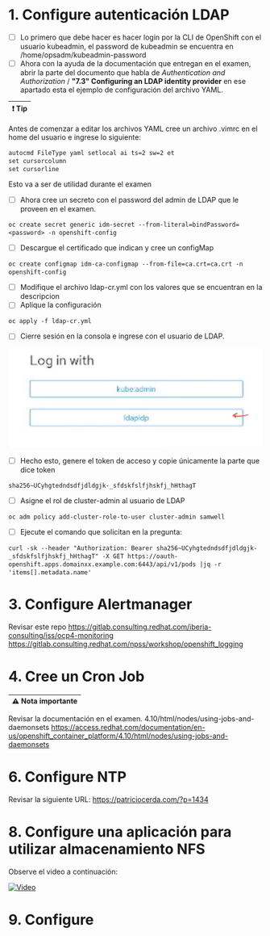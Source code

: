 # 1. Configure autenticación LDAP

>
- [ ] Lo primero que debe hacer es hacer login por la CLI de OpenShift con el usuario kubeadmin, el password de kubeadmin se encuentra en /home/opsadm/kubeadmin-password
- [ ] Ahora con la ayuda de la documentación que entregan en el examen, abrir la parte del documento que habla de *Authentication and Authorization* / **"7.3" Configuring an LDAP identity provider** en ese apartado esta el ejemplo de configuración del archivo YAML.
>

|:exclamation: Tip|
|-----------------|

>
Antes de comenzar a editar los archivos YAML cree un archivo .vimrc en el home del usuario e ingrese lo siguiente:

````
autocmd FileType yaml setlocal ai ts=2 sw=2 et
set cursorcolumn
set cursorline
````
Esto va a ser de utilidad durante el examen
>

- [ ] Ahora cree un secreto con el password del admin de LDAP que le proveen en el examen.

````
oc create secret generic idm-secret --from-literal=bindPassword=<password> -n openshift-config
````

- [ ] Descargue el certificado que indican y cree un configMap 

````
oc create configmap idm-ca-configmap --from-file=ca.crt=ca.crt -n openshift-config
````

- [ ] Modifique el archivo ldap-cr.yml con los valores que se encuentran en la descripcion
- [ ] Aplique la configuración

````
oc apply -f ldap-cr.yml
````
- [ ] Cierre sesión en la consola e ingrese con el usuario de LDAP. 

![Alt text](Images/image.png)

- [ ] Hecho esto, genere el token de acceso y copie únicamente la parte que dice token

````
sha256~UCyhgtedndsdfjdldgjk-_sfdskfslfjhskfj_hHthagT
````
- [ ] Asigne el rol de cluster-admin al usuario de LDAP

````
oc adm policy add-cluster-role-to-user cluster-admin samwell
````

- [ ] Ejecute el comando que solicitan en la pregunta:

````
curl -sk --header "Authorization: Bearer sha256~UCyhgtedndsdfjdldgjk-_sfdskfslfjhskfj_hHthagT" -X GET https://oauth-openshift.apps.domainxx.example.com:6443/api/v1/pods |jq -r 'items[].metadata.name'
````
# 3. Configure Alertmanager

Revisar este repo
https://gitlab.consulting.redhat.com/iberia-consulting/iss/ocp4-monitoring
https://gitlab.consulting.redhat.com/npss/workshop/openshift_logging

# 4. Cree un Cron Job

|:warning: Nota importante|
|-------------------------|

Revisar la documentación en el examen. 4.10/html/nodes/using-jobs-and-daemonsets
https://access.redhat.com/documentation/en-us/openshift_container_platform/4.10/html/nodes/using-jobs-and-daemonsets 

# 6. Configure NTP

Revisar la siguiente URL:
https://patriciocerda.com/?p=1434 

# 8. Configure una aplicación para utilizar almacenamiento NFS

Observe el video a continuación:

[![Video](https://upload.wikimedia.org/wikipedia/commons/thumb/3/3a/OpenShift-LogoType.svg/100px-OpenShift-LogoType.svg.png)](https://www.youtube.com/watch?v=DHO2lEZoRac)


# 9. Configure
